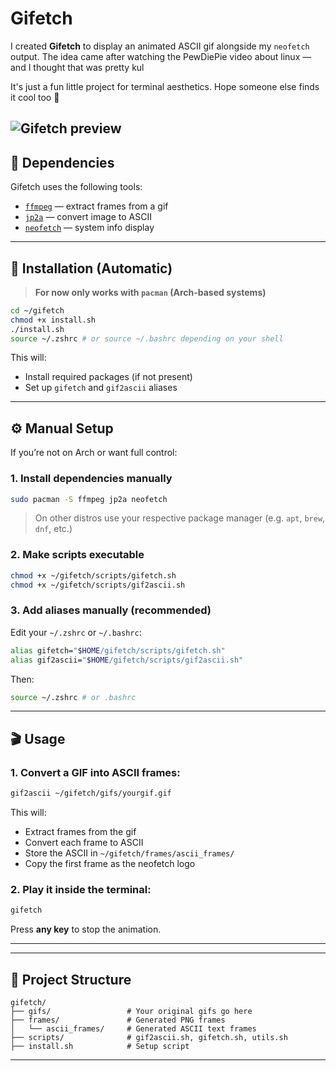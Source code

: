 # Gifetch

I created **Gifetch** to display an animated ASCII gif alongside my `neofetch` output.
The idea came after watching the PewDiePie video about linux — and I thought that was pretty kul

It's just a fun little project for terminal aesthetics. Hope someone else finds it cool too 🍚

![Gifetch preview](https://github.com/AslanLM/Gifetch/releases/download/v1.0.0/preview.gif)
---

## 🧩 Dependencies

Gifetch uses the following tools:

* [`ffmpeg`](https://ffmpeg.org/) — extract frames from a gif
* [`jp2a`](https://github.com/cslarsen/jp2a) — convert image to ASCII
* [`neofetch`](https://github.com/dylanaraps/neofetch) — system info display

---

## 🚀 Installation (Automatic)

> **For now only works with `pacman` (Arch-based systems)**

```bash
cd ~/gifetch
chmod +x install.sh
./install.sh
source ~/.zshrc # or source ~/.bashrc depending on your shell
```

This will:

* Install required packages (if not present)
* Set up `gifetch` and `gif2ascii` aliases

---

## ⚙️ Manual Setup

If you’re not on Arch or want full control:

### 1. Install dependencies manually

```bash
sudo pacman -S ffmpeg jp2a neofetch
```

> On other distros use your respective package manager (e.g. `apt`, `brew`, `dnf`, etc.)

### 2. Make scripts executable
```bash
chmod +x ~/gifetch/scripts/gifetch.sh
chmod +x ~/gifetch/scripts/gif2ascii.sh
```

### 3. Add aliases manually (recommended)

Edit your `~/.zshrc` or `~/.bashrc`:

```bash
alias gifetch="$HOME/gifetch/scripts/gifetch.sh"
alias gif2ascii="$HOME/gifetch/scripts/gif2ascii.sh"
```

Then:

```bash
source ~/.zshrc # or .bashrc
```

---

## 🎬 Usage

### 1. Convert a GIF into ASCII frames:

```bash
gif2ascii ~/gifetch/gifs/yourgif.gif
```

This will:

* Extract frames from the gif
* Convert each frame to ASCII
* Store the ASCII in `~/gifetch/frames/ascii_frames/`
* Copy the first frame as the neofetch logo

### 2. Play it inside the terminal:

```bash
gifetch
```

Press **any key** to stop the animation.

---

---

## 📁 Project Structure

```
gifetch/
├── gifs/                 # Your original gifs go here
├── frames/               # Generated PNG frames
│   └── ascii_frames/     # Generated ASCII text frames
├── scripts/              # gif2ascii.sh, gifetch.sh, utils.sh
├── install.sh            # Setup script
```

---


